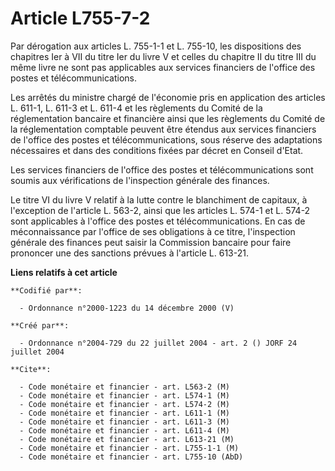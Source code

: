 # Article L755-7-2

Par dérogation aux articles L. 755-1-1 et L. 755-10, les dispositions des chapitres Ier à VII du titre Ier du livre V et
celles du chapitre II du titre III du même livre ne sont pas applicables aux services financiers de l'office des postes et
télécommunications.

Les arrêtés du ministre chargé de l'économie pris en application des articles L. 611-1, L. 611-3 et L. 611-4 et les
règlements du Comité de la réglementation bancaire et financière ainsi que les règlements du Comité de la réglementation
comptable peuvent être étendus aux services financiers de l'office des postes et télécommunications, sous réserve des
adaptations nécessaires et dans des conditions fixées par décret en Conseil d'Etat.

Les services financiers de l'office des postes et télécommunications sont soumis aux vérifications de l'inspection générale
des finances.

Le titre VI du livre V relatif à la lutte contre le blanchiment de capitaux, à l'exception de l'article L. 563-2, ainsi que
les articles L. 574-1 et L. 574-2 sont applicables à l'office des postes et télécommunications. En cas de méconnaissance par
l'office de ses obligations à ce titre, l'inspection générale des finances peut saisir la Commission bancaire pour faire
prononcer une des sanctions prévues à l'article L. 613-21.

**Liens relatifs à cet article**

	**Codifié par**:

	  - Ordonnance n°2000-1223 du 14 décembre 2000 (V)

	**Créé par**:

	  - Ordonnance n°2004-729 du 22 juillet 2004 - art. 2 () JORF 24 juillet 2004

	**Cite**:

	  - Code monétaire et financier - art. L563-2 (M)
	  - Code monétaire et financier - art. L574-1 (M)
	  - Code monétaire et financier - art. L574-2 (M)
	  - Code monétaire et financier - art. L611-1 (M)
	  - Code monétaire et financier - art. L611-3 (M)
	  - Code monétaire et financier - art. L611-4 (M)
	  - Code monétaire et financier - art. L613-21 (M)
	  - Code monétaire et financier - art. L755-1-1 (M)
	  - Code monétaire et financier - art. L755-10 (AbD)
